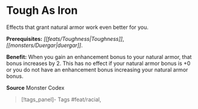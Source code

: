 ﻿---
cssclass: [feats]

---
# Tough As Iron

Effects that grant natural armor work even better for you.

**Prerequisites:** _[[feats/Toughness|Toughness]]_, _[[monsters/Duergar|duergar]]_.

**Benefit:** When you gain an enhancement bonus to your natural armor, that bonus increases by 2. This has no effect if your natural armor bonus is +0 or you do not have an enhancement bonus increasing your natural armor bonus.

**Source** Monster Codex
>[!tags_panel]- Tags
> #feat/racial, 
